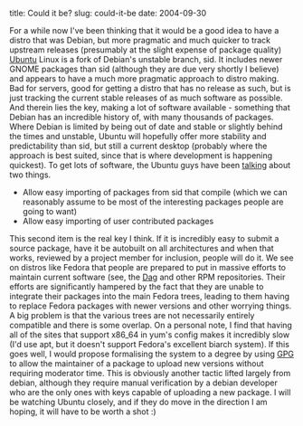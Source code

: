 title: Could it be?
slug: could-it-be
date: 2004-09-30


For a while now I've been thinking that it would be a good idea to have a distro that was Debian, but more pragmatic and much quicker to track upstream releases (presumably at the slight expense of package quality)
[Ubuntu](http://www.ubuntu.com/) Linux is a fork of Debian's unstable branch, sid. It includes newer GNOME packages than sid (although they are due very shortly I believe) and appears to have a much more pragmatic approach to distro making. Bad for servers, good for getting a distro that has no release as such, but is just tracking the current stable releases of as much software as possible.
And therein lies the key, making a lot of software available - something that Debian has an incredible history of, with many thousands of packages. Where Debian is limited by being out of date and stable or slightly behind the times and unstable, Ubuntu will hopefully offer more stability and predictability than sid, but still a current desktop (probably where the approach is best suited, since that is where development is happening quickest).
To get lots of software, the Ubuntu guys have been [talking](http://people.ubuntulinux.org/~mako/ubuntu-traffic/u20040924_05.html#4) about two things.

-   Allow easy importing of packages from sid that compile (which we can reasonably assume to be most of the interesting packages people are going to want)
-   Allow easy importing of user contributed packages

This second item is the real key I think. If it is incredibly easy to submit a source package, have it be autobuilt on all architectures and when that works, reviewed by a project member for inclusion, people will do it. We see on distros like Fedora that people are prepared to put in massive efforts to maintain current software (see, the [Dag](http://dag.wieers.com/) and other RPM repositories. Their efforts are significantly hampered by the fact that they are unable to integrate their packages into the main Fedora trees, leading to them having to replace Fedora packages with newer versions and other worrying things. A big problem is that the various trees are not necessarily entirely compatible and there is some overlap. On a personal note, I find that having all of the sites that support x86\_64 in yum's config makes it incredibly slow (I'd use apt, but it doesn't support Fedora's excellent biarch system).
If this goes well, I would propose formalising the system to a degree by using [GPG](http://www.gnupg.org/) to allow the maintainer of a package to upload new versions without requiring moderator time. This is obviously another tactic lifted largely from debian, although they require manual verification by a debian developer who are the only ones with keys capable of uploading a new package.
I will be watching Ubuntu closely, and if they do move in the direction I am hoping, it will have to be worth a shot :)
